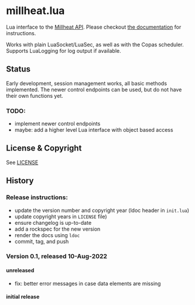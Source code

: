 # millheat.lua

Lua interface to the [Millheat API](https://api.millheat.com/share/apidocument).
Please checkout [the documentation](https://tieske.github.io/millheat.lua/) for
instructions.

Works with plain LuaSocket/LuaSec, as well as with the Copas scheduler. Supports
LuaLogging for log output if available.

## Status

Early development, session management works, all basic methods implemented. The
newer control endpoints can be used, but do not have their own functions yet.

### TODO:

- implement newer control endpoints
- maybe: add a higher level Lua interface with object based access

## License & Copyright

See [LICENSE](https://github.com/Tieske/millheat.lua/blob/master/LICENSE)

## History

### Release instructions:

* update the version number and copyright year (ldoc header in `init.lua`)
* update copyright years in `LICENSE` file)
* ensure changelog is up-to-date
* add a rockspec for the new version
* render the docs using `ldoc`
* commit, tag, and push

### Version 0.1, released 10-Aug-2022

#### unreleased

* fix: better error messages in case data elements are missing

#### initial release
